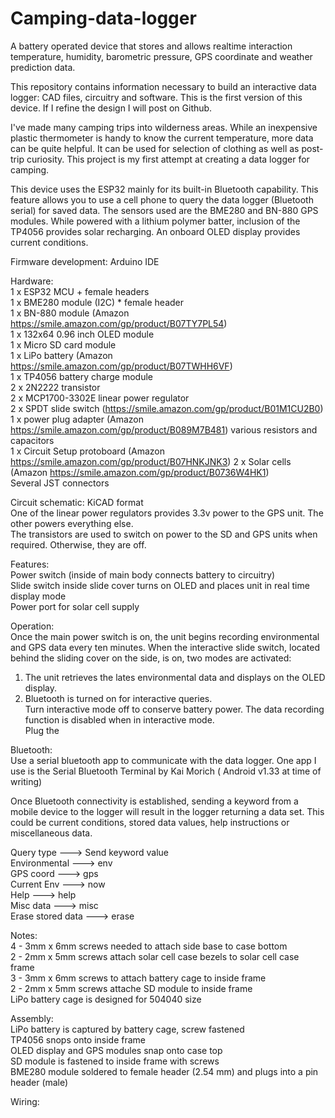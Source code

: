 # Camping-data-logger
A battery operated device that stores and allows realtime interaction temperature, humidity, barometric pressure, GPS coordinate and weather prediction data.

This repository contains information necessary to build an interactive data logger: CAD files, circuitry and software. This is the first version of this device. If I refine the design I will post on Github.

I've made many camping trips into wilderness areas. While an inexpensive plastic thermometer is handy to know the current temperature, more data can be quite helpful. It can be used for selection of clothing as well as post-trip curiosity. This project is my first attempt at creating a data logger for camping.

This device uses the ESP32 mainly for its built-in Bluetooth capability. This feature allows you to use a cell phone to query the data logger (Bluetooth serial) for saved data. The sensors used are the BME280 and BN-880 GPS modules. While powered with a lithium polymer batter, inclusion of the TP4056 provides solar recharging. An onboard OLED display provides current conditions.

Firmware development: Arduino IDE

Hardware:  
1 x ESP32 MCU + female headers  
1 x BME280 module (I2C) * female header  
1 x BN-880 module (Amazon https://smile.amazon.com/gp/product/B07TY7PL54)    
1 x 132x64 0.96 inch OLED module  
1 x Micro SD card module  
1 x LiPo battery (Amazon https://smile.amazon.com/gp/product/B07TWHH6VF)   
1 x TP4056 battery charge module  
2 x 2N2222 transistor  
2 x MCP1700-3302E linear power regulator  
2 x SPDT slide switch (https://smile.amazon.com/gp/product/B01M1CU2B0)  
1 x power plug adapter (Amazon https://smile.amazon.com/gp/product/B089M7B481) 
various resistors and capacitors  
1 x Circuit Setup protoboard (Amazon https://smile.amazon.com/gp/product/B07HNKJNK3) 
2 x Solar cells (Amazon https://smile.amazon.com/gp/product/B0736W4HK1)  
Several JST connectors  

Circuit schematic: KiCAD format  
One of the linear power regulators provides 3.3v power to the GPS unit. The other powers everything else.  
The transistors are used to switch on power to the SD and GPS units when required. Otherwise, they are off.  

Features:  
Power switch (inside of main body connects battery to circuitry)  
Slide switch inside slide cover turns on OLED and places unit in real time display mode  
Power port for solar cell supply  

Operation:  
Once the main power switch is on, the unit begins recording environmental and GPS data every ten minutes.
When the interactive slide switch, located behind the sliding cover on the side, is on, two modes are activated:
  1) The unit retrieves the lates environmental data and displays on the OLED display.
  2) Bluetooth is turned on for interactive queries.  
Turn interactive mode off to conserve battery power. The data recording function is disabled when in interactive mode.  
Plug the 
  
Bluetooth:  
Use a serial bluetooth app to communicate with the data logger.  One app I use is the Serial Bluetooth Terminal by Kai Morich ( Android v1.33 at time of writing)  

Once Bluetooth connectivity is established, sending a keyword from a mobile device to the logger will result in the logger returning a data set. This could be current conditions, stored data values, help instructions or miscellaneous data.  
   
Query type  --->    Send keyword value  
Environmental --->  env  
GPS coord --->      gps  
Current Env --->    now  
Help --->           help  
Misc data --->      misc  
Erase stored data ---> erase  

Notes:  
4 - 3mm x 6mm screws needed to attach side base to case bottom  
2 - 2mm x 5mm screws attach solar cell case bezels to solar cell case frame  
3 - 3mm x 6mm screws to attach battery cage to inside frame  
2 - 2mm x 5mm screws attache SD module to inside frame  
LiPo battery cage is designed for 504040 size  

Assembly:  
LiPo battery is captured by battery cage, screw fastened  
TP4056 snops onto inside frame  
OLED display and GPS modules snap onto case top  
SD module is fastened to inside frame with screws  
BME280 module soldered to female header (2.54 mm) and plugs into a pin header (male)  

Wiring:  


